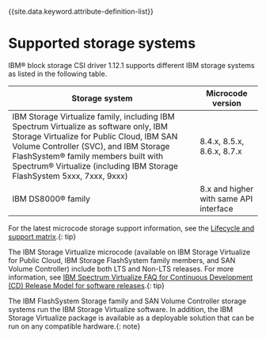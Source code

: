 
{{site.data.keyword.attribute-definition-list}}

# Supported storage systems

IBM® block storage CSI driver 1.12.1 supports different IBM storage systems as listed in the following table.

|Storage system|Microcode version|
|--------------|-----------------|
|IBM Storage Virtualize family, including IBM Spectrum Virtualize as software only, IBM Storage Virtualize for Public Cloud, IBM SAN Volume Controller (SVC), and IBM Storage FlashSystem® family members built with Spectrum® Virtualize (including IBM Storage FlashSystem 5xxx, 7xxx, 9xxx)|8.4.x, 8.5.x, 8.6.x, 8.7.x|
|IBM DS8000® family|8.x and higher with same API interface|

For the latest microcode storage support information, see the [Lifecycle and support matrix](lifecycle_support_matrix.md).{: tip}

The IBM Storage Virtualize microcode (available on IBM Storage Virtualize for Public Cloud, IBM Storage FlashSystem family members, and SAN Volume Controller) include both LTS and Non-LTS releases. For more information, see [IBM Spectrum Virtualize FAQ for Continuous Development (CD) Release Model for software releases](https://www.ibm.com/support/pages/node/6409554).{: tip}

The IBM FlashSystem Storage family and SAN Volume Controller storage systems run the IBM Storage Virtualize software. In addition, the IBM Storage Virtualize package is available as a deployable solution that can be run on any compatible hardware.{: note}

